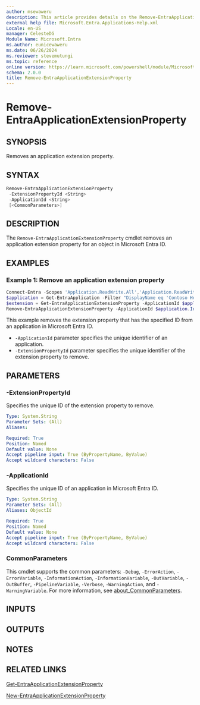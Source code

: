```yaml
---
author: msewaweru
description: This article provides details on the Remove-EntraApplicationExtensionProperty command.
external help file: Microsoft.Entra.Applications-Help.xml
Locale: en-US
manager: CelesteDG
Module Name: Microsoft.Entra
ms.author: eunicewaweru
ms.date: 06/26/2024
ms.reviewer: stevemutungi
ms.topic: reference
online version: https://learn.microsoft.com/powershell/module/Microsoft.Entra/Remove-EntraApplicationExtensionProperty
schema: 2.0.0
title: Remove-EntraApplicationExtensionProperty
---
```


# Remove-EntraApplicationExtensionProperty

## SYNOPSIS

Removes an application extension property.

## SYNTAX

```powershell
Remove-EntraApplicationExtensionProperty
 -ExtensionPropertyId <String>
 -ApplicationId <String>
 [<CommonParameters>]
```

## DESCRIPTION

The `Remove-EntraApplicationExtensionProperty` cmdlet removes an application extension property for an object in Microsoft Entra ID.

## EXAMPLES

### Example 1: Remove an application extension property

```powershell
Connect-Entra -Scopes 'Application.ReadWrite.All','Application.ReadWrite.OwnedBy'
$application = Get-EntraApplication -Filter "DisplayName eq 'Contoso Helpdesk Application'"
$extension = Get-EntraApplicationExtensionProperty -ApplicationId $application.Id | Where-Object {$_.Name -eq 'extension_3ed1a24748dd4e4cb91fc0ab09576ff0_NewAttribute'}
Remove-EntraApplicationExtensionProperty -ApplicationId $application.Id -ExtensionPropertyId $extension.Id
```

This example removes the extension property that has the specified ID from an application in Microsoft Entra ID.

- `-ApplicationId` parameter specifies the unique identifier of an application.
- `-ExtensionPropertyId` parameter specifies the  unique identifier of the extension property to remove.

## PARAMETERS

### -ExtensionPropertyId

Specifies the unique ID of the extension property to remove.

```yaml
Type: System.String
Parameter Sets: (All)
Aliases:

Required: True
Position: Named
Default value: None
Accept pipeline input: True (ByPropertyName, ByValue)
Accept wildcard characters: False
```

### -ApplicationId

Specifies the unique ID of an application in Microsoft Entra ID.

```yaml
Type: System.String
Parameter Sets: (All)
Aliases: ObjectId

Required: True
Position: Named
Default value: None
Accept pipeline input: True (ByPropertyName, ByValue)
Accept wildcard characters: False
```

### CommonParameters

This cmdlet supports the common parameters: `-Debug`, `-ErrorAction`, `-ErrorVariable`, `-InformationAction`, `-InformationVariable`, `-OutVariable`, `-OutBuffer`, `-PipelineVariable`, `-Verbose`, `-WarningAction`, and `-WarningVariable`. For more information, see [about_CommonParameters](https://go.microsoft.com/fwlink/?LinkID=113216).

## INPUTS

## OUTPUTS

## NOTES

## RELATED LINKS

[Get-EntraApplicationExtensionProperty](Get-EntraApplicationExtensionProperty.md)

[New-EntraApplicationExtensionProperty](New-EntraApplicationExtensionProperty.md)
